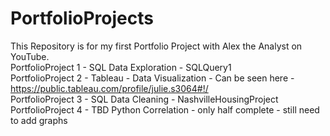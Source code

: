# PortfolioProjects
This Repository is for my first Portfolio Project with Alex the Analyst on YouTube.\
PortfolioProject 1 - SQL Data Exploration - SQLQuery1\
PortfolioProject 2 - Tableau - Data Visualization - Can be seen here - https://public.tableau.com/profile/julie.s3064#!/ \
PortfolioProject 3 - SQL Data Cleaning - NashvilleHousingProject\
PortfolioProject 4 - TBD Python Correlation - only half complete - still need to add graphs
